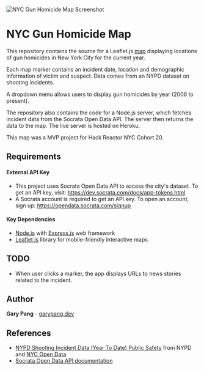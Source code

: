 ![NYC Gun Homicide Map Screenshot](https://github.com/CodeWritingCow/hrnyc20-mvp-map-app/blob/master/screenshot.gif)


# NYC Gun Homicide Map
This repository contains the source for a Leaflet.js [map](https://nyc-gun-homicide-map.herokuapp.com/) displaying locations of gun homicides in New York City for the current year.

Each map marker contains an incident date, location and demographic information of victim and suspect. Data comes from an NYPD dataset on shooting incidents.

A dropdown menu allows users to display gun homicides by year (2006 to present).

The repository also contains the code for a Node.js server, which fetches incident data from the Socrata Open Data API. The server then returns the data to the map. The live server is hosted on Heroku.

This map was a MVP project for Hack Reactor NYC Cohort 20.

## Requirements

#### External API Key

- This project uses Socrata Open Data API to access the city's dataset. To get an API key, visit: https://dev.socrata.com/docs/app-tokens.html
- A Socrata account is required to get an API key. To open an account, sign up: https://opendata.socrata.com/signup

#### Key Dependencies

- [Node.js](https://nodejs.org/en/) with [Express.js](https://expressjs.com/) web framework
- [Leaflet.js](https://leafletjs.com/) library for mobile-friendly interactive maps

## TODO
- When user clicks a marker, the app displays URLs to news stories related to the incident.

## Author
**Gary Pang** - [garypang.dev](https://garypang.dev)

## References
- [NYPD Shooting Incident Data (Year To Date) Public Safety](https://data.cityofnewyork.us/Public-Safety/NYPD-Shooting-Incident-Data-Year-To-Date-/5ucz-vwe8) from NYPD and [NYC Open Data](https://opendata.cityofnewyork.us/)
- [Socrata Open Data API documentation](https://dev.socrata.com/)
